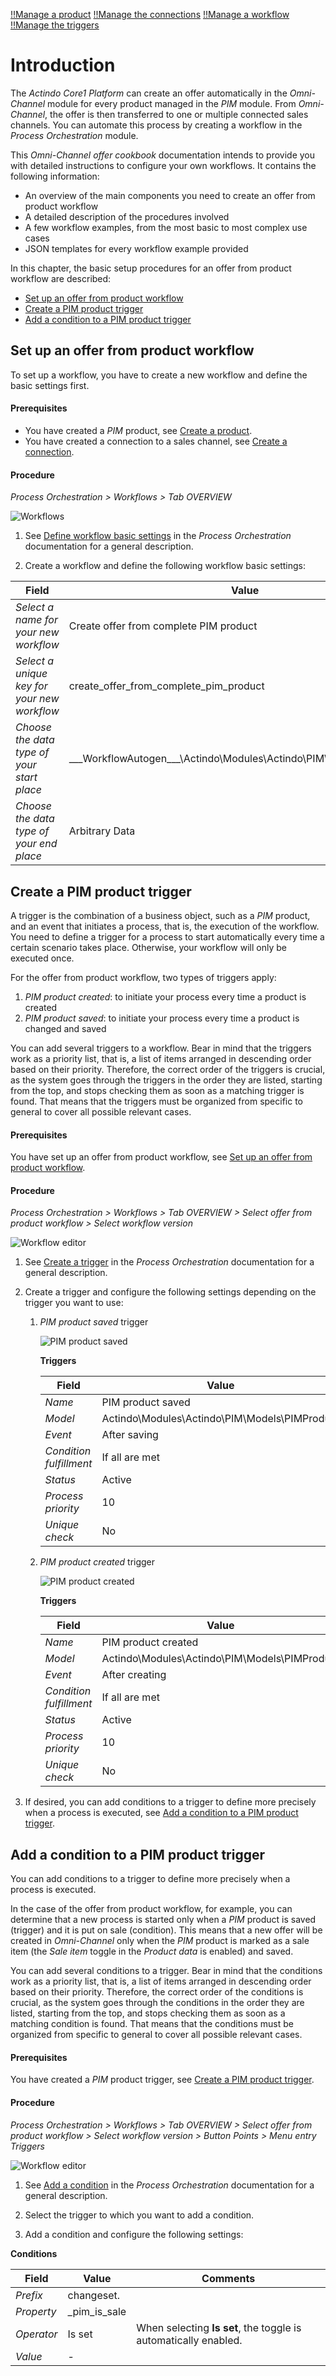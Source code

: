 [!!Manage a product](../PIM/Operation/01_ManageProducts.md)
[!!Manage the connections](../Channels/Integration/01_ManageConnections.md)
[!!Manage a workflow](../ActindoWorkFlow/Operation/01_ManageWorkflows.md)
[!!Manage the triggers](../ActindoWorkFlow/Operation/02_ManageTriggers.md)

# Introduction

The *Actindo Core1 Platform* can create an offer automatically in the *Omni-Channel* module for every product managed in the *PIM* module. From *Omni-Channel*, the offer is then transferred to one or multiple connected sales channels. You can automate this process by creating a workflow in the *Process Orchestration* module.

This *Omni-Channel offer cookbook* documentation intends to provide you with detailed instructions to configure your own workflows. It contains the following information:

- An overview of the main components you need to create an offer from product workflow
- A detailed description of the procedures involved
- A few workflow examples, from the most basic to most complex use cases
- JSON templates for every workflow example provided

In this chapter, the basic setup procedures for an offer from product workflow are described: 

- [Set up an offer from product workflow](#set-up-an-offer-from-product-workflow)
- [Create a PIM product trigger](#create-a-pim-product-trigger)
- [Add a condition to a PIM product trigger](#add-a-condition-to-a-pim-product-trigger)


## Set up an offer from product workflow

To set up a workflow, you have to create a new workflow and define the basic settings first.   

#### Prerequisites

- You have created a *PIM* product, see [Create a product](../PIM/Operation/01_ManageProducts.md#create-a-product).
- You have created a connection to a sales channel, see [Create a connection](../Channels/Integration/01_ManageConnections.md#create-a-connection).

#### Procedure

*Process Orchestration > Workflows > Tab OVERVIEW*

![Workflows](../Assets/Screenshots/ActindoWorkFlow/Workflows/Workflows.png "[Workflows]")

1. See [Define workflow basic settings](../ActindoWorkFlow/Operation/01_ManageWorkflows.md#define-the-workflow-basic-settings) in the *Process Orchestration* documentation for a general description.

2. Create a workflow and define the following workflow basic settings:

| Field | Value |
| ------- | ----- |
| *Select a name for your new workflow* | Create offer from complete PIM product |
| *Select a unique key for your new workflow* | create_offer_from_complete_pim_product |
| *Choose the data type of your start place* |   \_\_\_WorkflowAutogen___\Actindo\Modules\Actindo\PIM\Models\PIMProduct |
| *Choose the data type of your end place* | Arbitrary Data |

[comment]: <> (Warum Arbitrary Data? Was bedeuten die unterschiedlichen Optionen? Verwirrend, dass end place nicht Channels.offer ist... Scalar value, arbitrary data, array value, process id, business document id + API endpoints. Sinnvoll zu erklären?)



## Create a PIM product trigger

A trigger is the combination of a business object, such as a *PIM* product, and an event that initiates a process, that is, the execution of the workflow. You need to define a trigger for a process to start automatically every time a certain scenario takes place. Otherwise, your workflow will only be executed once.

For the offer from product workflow, two types of triggers apply: 

1. *PIM product created*: to initiate your process every time a product is created
2. *PIM product saved*: to initiate your process every time a product is changed and saved

You can add several triggers to a workflow. Bear in mind that the triggers work as a priority list, that is, a list of items arranged in descending order based on their priority. Therefore, the correct order of the triggers is crucial, as the system goes through the triggers in the order they are listed, starting from the top, and stops checking them as soon as a matching trigger is found. That means that the triggers must be organized from specific to general to cover all possible relevant cases.
 
#### Prerequisites

You have set up an offer from product workflow, see [Set up an offer from product workflow](#set-up-an-offer-from-product-workflow).

#### Procedure

*Process Orchestration > Workflows > Tab OVERVIEW > Select offer from product workflow > Select workflow version*

![Workflow editor](../Assets/Screenshots/ActindoWorkFlow/Workflows/WorkflowEditor.png "[Workflow editor]")

1. See [Create a trigger](../ActindoWorkFlow/Operation/02_ManageTriggers.md#create-a-trigger) in the *Process Orchestration* documentation for a general description.

2. Create a trigger and configure the following settings depending on the trigger you want to use:

    1. *PIM product saved* trigger

        ![PIM product saved](../Assets/Screenshots/OfferCookbook/PIMProductSavedTrigger.png "[PIM product saved]")

        **Triggers**

        | Field | Value | Comments | 
        |---------|-------|----------| 
        |*Name* | PIM product saved | |
        |*Model* | Actindo\Modules\Actindo\PIM\Models\PIMProduct |  |
        |*Event* | After saving |  |
        |*Condition fulfillment* | If all are met |    |
        |*Status* | Active |  |
        |*Process priority* | 10 |  |
        | *Unique check* | No |  |

    2. *PIM product created* trigger

        ![PIM product created](../Assets/Screenshots/OfferCookbook/PIMProductCreatedTrigger.png "[PIM product saved]")
        
        **Triggers**

        | Field | Value | Comments | 
        |---------|-------|----------|
        |*Name* | PIM product created |  |
        |*Model* | Actindo\Modules\Actindo\PIM\Models\PIMProduct |  |
        |*Event* | After creating |  |
        |*Condition fulfillment* | If all are met |   |
        |*Status* | Active |  |
        |*Process priority* | 10 |  |
        |*Unique check* | No | |

[comment]: <> (Unique check, process priority vs Action prio, unique id am Action input port)

3. If desired, you can add conditions to a trigger to define more precisely when a process is executed, see [Add a condition to a PIM product trigger](#add-a-condition-to-a-pim-product-trigger).

[comment]: <> (Unique check bezieht sich hier auf Prozess, also Prozess wird nur einmal für ein bestimmtes Produkt durchgeführt, wenn Setting auf Ja gesetzt, egal was man ändert und wie viel man was ändert.)

## Add a condition to a PIM product trigger

[comment]: <> (Letztes Mal hat es nicht funktioniert. Mit Stefan prüfen)

You can add conditions to a trigger to define more precisely when a process is executed.  

In the case of the offer from product workflow, for example, you can determine that a new process is started only when a *PIM* product is saved (trigger) and it is put on sale (condition). This means that a new offer will be created in *Omni-Channel* only when the *PIM* product is marked as a sale item (the *Sale item* toggle in the *Product data* is enabled) and saved. 

[comment]: <> (_pim_is_sale ist boolean -> Wie wäre die Condition? _pim_price ist string -> Wie wäre die Condition? Und was wäre Value? Oder mit Is set?)

You can add several conditions to a trigger. Bear in mind that the conditions work as a priority list, that is, a list of items arranged in descending order based on their priority. Therefore, the correct order of the conditions is crucial, as the system goes through the conditions in the order they are listed, starting from the top, and stops checking them as soon as a matching condition is found. That means that the conditions must be organized from specific to general to cover all possible relevant cases.

[comment]: <> (Stimmt das auch bei den Conditions?)

#### Prerequisites

You have created a *PIM* product trigger, see [Create a PIM product trigger](#create-a-pim-product-trigger).

#### Procedure

*Process Orchestration > Workflows > Tab OVERVIEW > Select offer from product workflow > Select workflow version > Button Points > Menu entry Triggers*

![Workflow editor](../Assets/Screenshots/OfferCookbook/ConditionEntityPimIsSale.png "[Workflow editor]")

1. See [Add a condition](../ActindoWorkFlow/Operation/02_ManageTriggers.md#add-a-condition) in the *Process Orchestration* documentation for a general description.

2. Select the trigger to which you want to add a condition.

3. Add a condition and configure the following settings:

**Conditions** 

| Field | Value | Comments | 
|---------|-------|----------|
|*Prefix* | changeset. |  |
|*Property* | _pim_is_sale |  |
|*Operator* | Is set  | When selecting **Is set**, the toggle is automatically enabled.  |
|*Value* | - |   |


[comment]: <> (Unsicher, check conditions mit Stefan)



